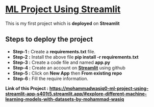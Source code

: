 # [**ML Project Using Streamlit**](https://mohammadwasiq0-ml-project-using-streamlit-app-s401t5.streamlit.app/#explore-different-machine-learning-models-with-datasets-by-mohammad-wasiq)

This is my first project which is **deployed** on **Streamlit**

## Steps to deploy the project
* **Step-1 :** Create a **requirements.txt** file.
* **Step-2 :** Install the above file **pip install -r requirements.txt**
* **Step-3 :** Create a code file and named **app.py**
* **Step-4 :** Create an account on [**Streamlit**](https://streamlit.io/) using github
* **Step-5 :** Click on **New App** then **From existing repo**
* **Step-6 :** Fill the require information.

**Link of this Project :** **https://mohammadwasiq0-ml-project-using-streamlit-app-s401t5.streamlit.app/#explore-different-machine-learning-models-with-datasets-by-mohammad-wasiq**
